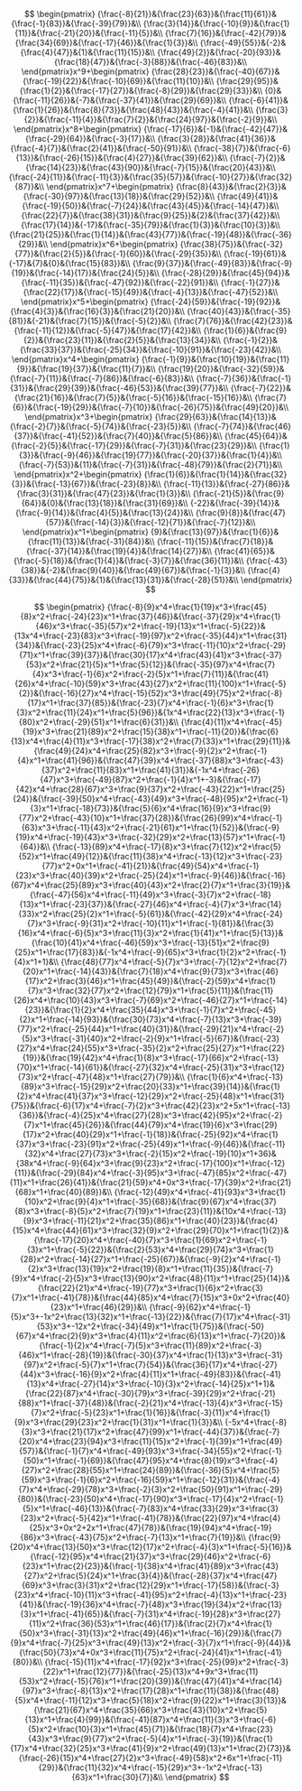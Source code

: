 $$
\begin{pmatrix}
{\frac{-8}{21}}&{\frac{23}{63}}&{\frac{11}{61}}&{\frac{-1}{83}}&{\frac{-39}{79}}&\\
{\frac{3}{14}}&{\frac{-10}{9}}&{\frac{1}{11}}&{\frac{-21}{20}}&{\frac{-11}{5}}&\\
{\frac{7}{16}}&{\frac{-42}{79}}&{\frac{34}{69}}&{\frac{-17}{46}}&{\frac{1}{3}}&\\
{\frac{-49}{55}}&{-2}&{\frac{4}{47}}&{1}&{\frac{11}{15}}&\\
{\frac{49}{2}}&{\frac{-20}{93}}&{\frac{18}{47}}&{\frac{-3}{88}}&{\frac{-46}{83}}&\\
\end{pmatrix}x^9+\begin{pmatrix}
{\frac{28}{23}}&{\frac{-40}{67}}&{\frac{-19}{22}}&{\frac{-10}{69}}&{\frac{11}{10}}&\\
{\frac{29}{95}}&{\frac{1}{2}}&{\frac{-17}{27}}&{\frac{-8}{29}}&{\frac{29}{33}}&\\
{0}&{\frac{-11}{26}}&{-7}&{\frac{-37}{41}}&{\frac{29}{69}}&\\
{\frac{-6}{41}}&{\frac{1}{26}}&{\frac{8}{73}}&{\frac{48}{43}}&{\frac{-4}{41}}&\\
{\frac{3}{2}}&{\frac{-11}{4}}&{\frac{7}{2}}&{\frac{24}{97}}&{\frac{-2}{9}}&\\
\end{pmatrix}x^8+\begin{pmatrix}
{\frac{-17}{6}}&{-1}&{\frac{-42}{47}}&{\frac{-29}{64}}&{\frac{-3}{17}}&\\
{\frac{3}{28}}&{\frac{41}{36}}&{\frac{-4}{7}}&{\frac{2}{41}}&{\frac{-50}{91}}&\\
{\frac{-38}{7}}&{\frac{-6}{13}}&{\frac{-26}{15}}&{\frac{4}{27}}&{\frac{39}{62}}&\\
{\frac{-7}{2}}&{\frac{14}{23}}&{\frac{43}{90}}&{\frac{-7}{15}}&{\frac{20}{43}}&\\
{\frac{-24}{11}}&{\frac{-11}{3}}&{\frac{35}{57}}&{\frac{-10}{27}}&{\frac{32}{87}}&\\
\end{pmatrix}x^7+\begin{pmatrix}
{\frac{8}{43}}&{\frac{2}{3}}&{\frac{-30}{97}}&{\frac{13}{18}}&{\frac{29}{52}}&\\
{\frac{49}{41}}&{\frac{-19}{50}}&{\frac{-7}{24}}&{\frac{43}{45}}&{\frac{-14}{47}}&\\
{\frac{22}{7}}&{\frac{38}{31}}&{\frac{9}{25}}&{2}&{\frac{37}{42}}&\\
{\frac{17}{14}}&{-17}&{\frac{-35}{79}}&{\frac{1}{3}}&{\frac{10}{3}}&\\
{\frac{21}{25}}&{\frac{1}{14}}&{\frac{43}{77}}&{\frac{-19}{48}}&{\frac{-36}{29}}&\\
\end{pmatrix}x^6+\begin{pmatrix}
{\frac{38}{75}}&{\frac{-32}{77}}&{\frac{2}{5}}&{\frac{-1}{60}}&{\frac{-29}{35}}&\\
{\frac{-19}{61}}&{-17}&{7}&{0}&{\frac{15}{83}}&\\
{\frac{9}{37}}&{\frac{-49}{83}}&{\frac{-9}{19}}&{\frac{-14}{17}}&{\frac{24}{5}}&\\
{\frac{-28}{29}}&{\frac{45}{94}}&{\frac{-11}{35}}&{\frac{-47}{92}}&{\frac{-22}{91}}&\\
{\frac{-1}{27}}&{\frac{22}{17}}&{\frac{-15}{49}}&{\frac{-4}{13}}&{\frac{-47}{52}}&\\
\end{pmatrix}x^5+\begin{pmatrix}
{\frac{-24}{59}}&{\frac{-19}{92}}&{\frac{4}{3}}&{\frac{16}{3}}&{\frac{21}{20}}&\\
{\frac{40}{43}}&{\frac{-35}{81}}&{-21}&{\frac{7}{15}}&{\frac{-5}{2}}&\\
{\frac{7}{76}}&{\frac{42}{23}}&{\frac{-11}{12}}&{\frac{-5}{47}}&{\frac{17}{42}}&\\
{\frac{1}{6}}&{\frac{9}{2}}&{\frac{23}{11}}&{\frac{2}{5}}&{\frac{13}{34}}&\\
{\frac{-1}{2}}&{\frac{33}{37}}&{\frac{-25}{34}}&{\frac{-10}{91}}&{\frac{-23}{42}}&\\
\end{pmatrix}x^4+\begin{pmatrix}
{\frac{-1}{9}}&{\frac{10}{19}}&{\frac{11}{9}}&{\frac{19}{37}}&{\frac{11}{7}}&\\
{\frac{19}{20}}&{\frac{-32}{59}}&{\frac{-7}{11}}&{\frac{-7}{86}}&{\frac{-6}{83}}&\\
{\frac{-7}{36}}&{\frac{-1}{31}}&{\frac{29}{39}}&{\frac{-46}{53}}&{\frac{39}{77}}&\\
{\frac{-7}{22}}&{\frac{21}{16}}&{\frac{7}{5}}&{\frac{-5}{16}}&{\frac{-15}{16}}&\\
{\frac{7}{6}}&{\frac{-19}{29}}&{\frac{-7}{10}}&{\frac{-26}{75}}&{\frac{49}{20}}&\\
\end{pmatrix}x^3+\begin{pmatrix}
{\frac{29}{63}}&{\frac{14}{13}}&{\frac{-2}{7}}&{\frac{-5}{74}}&{\frac{-23}{5}}&\\
{\frac{-7}{74}}&{\frac{46}{37}}&{\frac{-41}{52}}&{\frac{7}{40}}&{\frac{5}{86}}&\\
{\frac{45}{64}}&{\frac{-2}{5}}&{\frac{-17}{29}}&{\frac{-7}{31}}&{\frac{23}{29}}&\\
{\frac{1}{3}}&{\frac{-9}{46}}&{\frac{19}{77}}&{\frac{-20}{37}}&{\frac{1}{4}}&\\
{\frac{-7}{53}}&{11}&{\frac{-7}{31}}&{\frac{-48}{79}}&{\frac{2}{71}}&\\
\end{pmatrix}x^2+\begin{pmatrix}
{\frac{1}{6}}&{\frac{1}{14}}&{\frac{32}{3}}&{\frac{-13}{67}}&{\frac{-23}{8}}&\\
{\frac{-11}{13}}&{\frac{-27}{86}}&{\frac{3}{31}}&{\frac{47}{23}}&{\frac{1}{3}}&\\
{\frac{-21}{5}}&{\frac{9}{64}}&{0}&{\frac{13}{18}}&{\frac{31}{69}}&\\
{-22}&{\frac{-39}{14}}&{\frac{-9}{14}}&{\frac{4}{5}}&{\frac{13}{24}}&\\
{\frac{9}{8}}&{\frac{47}{57}}&{\frac{-14}{3}}&{\frac{-12}{71}}&{\frac{-7}{12}}&\\
\end{pmatrix}x^1+\begin{pmatrix}
{9}&{\frac{13}{97}}&{\frac{1}{6}}&{\frac{11}{13}}&{\frac{-31}{84}}&\\
{\frac{-11}{15}}&{\frac{7}{18}}&{\frac{-37}{14}}&{\frac{19}{4}}&{\frac{14}{27}}&\\
{\frac{41}{65}}&{\frac{-5}{18}}&{\frac{1}{4}}&{\frac{-3}{7}}&{\frac{36}{11}}&\\
{\frac{-43}{38}}&{-2}&{\frac{9}{40}}&{\frac{49}{67}}&{\frac{-1}{3}}&\\
{\frac{4}{33}}&{\frac{44}{75}}&{1}&{\frac{13}{31}}&{\frac{-28}{51}}&\\
\end{pmatrix}
$$

$$
\begin{pmatrix}
{\frac{-8}{9}x^4+\frac{1}{19}x^3+\frac{45}{8}x^2+\frac{-24}{23}x^1+\frac{37}{46}}&{\frac{-37}{29}x^4+\frac{1}{46}x^3+\frac{-35}{57}x^2+\frac{-19}{13}x^1+\frac{-5}{22}}&{13x^4+\frac{-23}{83}x^3+\frac{-19}{97}x^2+\frac{-35}{44}x^1+\frac{31}{34}}&{\frac{-23}{25}x^4+\frac{-6}{79}x^3+\frac{-11}{10}x^2+\frac{-29}{71}x^1+\frac{39}{37}}&{\frac{30}{17}x^4+\frac{43}{41}x^3+\frac{-37}{53}x^2+\frac{21}{5}x^1+\frac{5}{12}}&{\frac{-35}{97}x^4+\frac{7}{4}x^3+\frac{-1}{6}x^2+\frac{-2}{5}x^1+\frac{7}{11}}&{\frac{41}{26}x^4+\frac{-10}{59}x^3+\frac{43}{27}x^2+\frac{11}{100}x^1+\frac{-5}{2}}&{\frac{-16}{27}x^4+\frac{-15}{52}x^3+\frac{49}{75}x^2+\frac{-8}{17}x^1+\frac{37}{85}}&{\frac{-23}{7}x^4+\frac{-1}{6}x^3+\frac{1}{3}x^2+\frac{11}{24}x^1+\frac{5}{96}}&{1x^4+\frac{22}{13}x^3+\frac{-1}{80}x^2+\frac{-29}{51}x^1+\frac{6}{31}}&\\
{\frac{4}{11}x^4+\frac{-45}{19}x^3+\frac{21}{89}x^2+\frac{15}{38}x^1+\frac{-11}{20}}&{\frac{6}{13}x^4+\frac{4}{11}x^3+\frac{-17}{38}x^2+\frac{7}{33}x^1+\frac{29}{11}}&{\frac{49}{24}x^4+\frac{25}{82}x^3+\frac{-9}{2}x^2+\frac{-1}{4}x^1+\frac{41}{96}}&{\frac{47}{39}x^4+\frac{-37}{88}x^3+\frac{-43}{37}x^2+\frac{11}{83}x^1+\frac{41}{31}}&{-1x^4+\frac{-26}{47}x^3+\frac{-49}{87}x^2+\frac{-1}{4}x^1+-3}&{\frac{-17}{42}x^4+\frac{28}{67}x^3+\frac{9}{37}x^2+\frac{-43}{22}x^1+\frac{25}{24}}&{\frac{-39}{50}x^4+\frac{-43}{49}x^3+\frac{-48}{95}x^2+\frac{-1}{3}x^1+\frac{-18}{73}}&{\frac{5}{6}x^4+\frac{16}{9}x^3+\frac{9}{77}x^2+\frac{-43}{10}x^1+\frac{37}{28}}&{\frac{26}{99}x^4+\frac{-1}{63}x^3+\frac{-11}{43}x^2+\frac{-21}{61}x^1+\frac{1}{52}}&{\frac{-9}{19}x^4+\frac{-19}{43}x^3+\frac{-32}{29}x^2+\frac{13}{57}x^1+\frac{-1}{64}}&\\
{\frac{-13}{89}x^4+\frac{-17}{8}x^3+\frac{7}{12}x^2+\frac{5}{52}x^1+\frac{49}{12}}&{\frac{11}{38}x^4+\frac{-13}{12}x^3+\frac{-23}{77}x^2+0x^1+\frac{-41}{21}}&{\frac{49}{54}x^4+\frac{-1}{23}x^3+\frac{40}{39}x^2+\frac{-25}{24}x^1+\frac{-9}{46}}&{\frac{-16}{67}x^4+\frac{25}{89}x^3+\frac{40}{43}x^2+\frac{2}{7}x^1+\frac{3}{19}}&{\frac{-47}{56}x^4+\frac{-11}{49}x^3+\frac{-3}{7}x^2+\frac{-18}{13}x^1+\frac{-23}{37}}&{\frac{-27}{46}x^4+\frac{-4}{7}x^3+\frac{14}{33}x^2+\frac{25}{2}x^1+\frac{-5}{61}}&{\frac{-42}{29}x^4+\frac{-24}{7}x^3+\frac{-9}{31}x^2+\frac{-10}{11}x^1+\frac{-1}{81}}&{\frac{3}{16}x^4+\frac{-6}{5}x^3+\frac{11}{3}x^2+\frac{1}{41}x^1+\frac{5}{13}}&{\frac{10}{41}x^4+\frac{-46}{59}x^3+\frac{-13}{51}x^2+\frac{9}{25}x^1+\frac{17}{83}}&{-1x^4+\frac{-9}{65}x^3+\frac{1}{2}x^2+\frac{-1}{4}x^1+1}&\\
{\frac{48}{77}x^4+\frac{-5}{7}x^3+\frac{-7}{12}x^2+\frac{7}{20}x^1+\frac{-14}{43}}&{\frac{7}{18}x^4+\frac{9}{73}x^3+\frac{46}{17}x^2+\frac{3}{46}x^1+\frac{45}{49}}&{\frac{-2}{59}x^4+\frac{1}{7}x^3+\frac{32}{77}x^2+\frac{12}{79}x^1+\frac{5}{11}}&{\frac{11}{26}x^4+\frac{10}{43}x^3+\frac{-7}{69}x^2+\frac{-46}{27}x^1+\frac{-14}{23}}&{\frac{1}{2}x^4+\frac{35}{44}x^3+\frac{-1}{7}x^2+\frac{-45}{2}x^1+\frac{-14}{93}}&{\frac{30}{73}x^4+\frac{-7}{13}x^3+\frac{-39}{77}x^2+\frac{-25}{44}x^1+\frac{40}{31}}&{\frac{-29}{21}x^4+\frac{-2}{5}x^3+\frac{-31}{40}x^2+\frac{-2}{9}x^1+\frac{-5}{67}}&{\frac{-23}{27}x^4+\frac{24}{55}x^3+\frac{-35}{2}x^2+\frac{25}{27}x^1+\frac{22}{19}}&{\frac{19}{42}x^4+\frac{1}{8}x^3+\frac{-17}{66}x^2+\frac{-13}{70}x^1+\frac{-14}{61}}&{\frac{-27}{32}x^4+\frac{-25}{31}x^3+\frac{12}{73}x^2+\frac{-47}{48}x^1+\frac{27}{79}}&\\
{\frac{1}{6}x^4+\frac{-13}{89}x^3+\frac{-15}{29}x^2+\frac{20}{33}x^1+\frac{39}{14}}&{\frac{1}{2}x^4+\frac{41}{37}x^3+\frac{-12}{29}x^2+\frac{-25}{48}x^1+\frac{31}{75}}&{\frac{-6}{17}x^4+\frac{-7}{2}x^3+\frac{42}{23}x^2+5x^1+\frac{-13}{36}}&{\frac{-4}{25}x^4+\frac{27}{28}x^3+\frac{42}{95}x^2+\frac{-2}{7}x^1+\frac{45}{26}}&{\frac{44}{79}x^4+\frac{19}{6}x^3+\frac{29}{17}x^2+\frac{40}{29}x^1+\frac{-1}{18}}&{\frac{-25}{92}x^4+\frac{1}{37}x^3+\frac{-23}{91}x^2+\frac{-25}{49}x^1+\frac{-9}{46}}&{\frac{-11}{32}x^4+\frac{27}{73}x^3+\frac{-2}{15}x^2+\frac{-19}{10}x^1+36}&{38x^4+\frac{-9}{64}x^3+\frac{9}{23}x^2+\frac{-17}{100}x^1+\frac{-12}{11}}&{\frac{-29}{84}x^4+\frac{-3}{95}x^3+\frac{-47}{85}x^2+\frac{-47}{11}x^1+\frac{26}{41}}&{\frac{21}{59}x^4+0x^3+\frac{-17}{39}x^2+\frac{21}{68}x^1+\frac{40}{89}}&\\
{\frac{-12}{49}x^4+\frac{-41}{93}x^3+\frac{1}{10}x^2+\frac{9}{4}x^1+\frac{-35}{68}}&{\frac{9}{67}x^4+\frac{37}{8}x^3+\frac{-8}{5}x^2+\frac{7}{19}x^1+\frac{23}{11}}&{10x^4+\frac{-13}{9}x^3+\frac{-11}{21}x^2+\frac{35}{86}x^1+\frac{40}{23}}&{\frac{4}{15}x^4+\frac{44}{61}x^3+\frac{32}{9}x^2+\frac{29}{70}x^1+\frac{1}{2}}&{\frac{-17}{20}x^4+\frac{-40}{7}x^3+\frac{1}{69}x^2+\frac{-1}{3}x^1+\frac{-5}{22}}&{\frac{2}{53}x^4+\frac{29}{74}x^3+\frac{1}{28}x^2+\frac{-14}{27}x^1+\frac{-25}{67}}&{\frac{-9}{2}x^4+\frac{-1}{2}x^3+\frac{13}{19}x^2+\frac{19}{8}x^1+\frac{11}{35}}&{\frac{-7}{9}x^4+\frac{-2}{5}x^3+\frac{13}{90}x^2+\frac{48}{11}x^1+\frac{25}{14}}&{\frac{22}{21}x^4+\frac{-19}{77}x^3+\frac{1}{6}x^2+\frac{3}{7}x^1+\frac{-41}{78}}&{\frac{44}{85}x^4+\frac{7}{15}x^3+0x^2+\frac{40}{23}x^1+\frac{46}{29}}&\\
{\frac{-9}{62}x^4+\frac{-1}{5}x^3+-1x^2+\frac{13}{32}x^1+\frac{-13}{22}}&{\frac{7}{17}x^4+\frac{-31}{53}x^3+-12x^2+\frac{-34}{49}x^1+\frac{1}{75}}&{\frac{-50}{67}x^4+\frac{2}{9}x^3+\frac{4}{11}x^2+\frac{6}{13}x^1+\frac{-7}{20}}&{\frac{-1}{2}x^4+\frac{-7}{5}x^3+\frac{11}{89}x^2+\frac{-3}{46}x^1+\frac{-28}{19}}&{\frac{-30}{37}x^4+\frac{1}{13}x^3+\frac{-31}{97}x^2+\frac{-5}{7}x^1+\frac{7}{54}}&{\frac{36}{17}x^4+\frac{-27}{44}x^3+\frac{-16}{9}x^2+\frac{4}{11}x^1+\frac{-49}{83}}&{\frac{-41}{13}x^4+\frac{-27}{14}x^3+\frac{-10}{3}x^2+\frac{-14}{25}x^1+1}&{\frac{22}{87}x^4+\frac{-30}{79}x^3+\frac{-39}{29}x^2+\frac{-21}{88}x^1+\frac{-37}{48}}&{\frac{-2}{21}x^4+\frac{-13}{4}x^3+\frac{-15}{7}x^2+\frac{-5}{23}x^1+\frac{1}{16}}&{\frac{-3}{11}x^4+\frac{1}{9}x^3+\frac{29}{23}x^2+\frac{1}{31}x^1+\frac{1}{3}}&\\
{-5x^4+\frac{-8}{3}x^3+\frac{21}{17}x^2+\frac{47}{99}x^1+\frac{-44}{37}}&{\frac{-7}{20}x^4+\frac{23}{94}x^3+\frac{11}{15}x^2+\frac{-1}{39}x^1+\frac{49}{57}}&{\frac{-1}{7}x^4+\frac{-49}{93}x^3+\frac{-34}{55}x^2+\frac{-1}{50}x^1+\frac{-1}{69}}&{\frac{47}{95}x^4+\frac{8}{19}x^3+\frac{-4}{27}x^2+\frac{28}{55}x^1+\frac{24}{89}}&{\frac{-36}{5}x^4+\frac{5}{59}x^3+\frac{-1}{6}x^2+\frac{-16}{59}x^1+\frac{-12}{31}}&{\frac{-4}{7}x^4+\frac{-29}{78}x^3+\frac{-2}{3}x^2+\frac{50}{91}x^1+\frac{-29}{80}}&{\frac{-23}{50}x^4+\frac{-17}{90}x^3+\frac{-17}{4}x^2+\frac{-1}{5}x^1+\frac{-46}{13}}&{\frac{-7}{83}x^4+\frac{33}{29}x^3+\frac{3}{23}x^2+\frac{-5}{42}x^1+\frac{-41}{78}}&{\frac{22}{97}x^4+\frac{4}{25}x^3+0x^2+2x^1+\frac{47}{78}}&{\frac{19}{94}x^4+\frac{-19}{86}x^3+\frac{-43}{75}x^2+\frac{-7}{13}x^1+\frac{7}{19}}&\\
{\frac{9}{20}x^4+\frac{13}{50}x^3+\frac{12}{17}x^2+\frac{-4}{3}x^1+\frac{-5}{16}}&{\frac{-12}{95}x^4+\frac{21}{37}x^3+\frac{29}{46}x^2+\frac{-6}{23}x^1+\frac{2}{23}}&{\frac{-1}{38}x^4+\frac{41}{89}x^3+\frac{43}{27}x^2+\frac{5}{24}x^1+\frac{3}{4}}&{\frac{-28}{37}x^4+\frac{47}{69}x^3+\frac{3}{31}x^2+\frac{12}{29}x^1+\frac{-17}{58}}&{\frac{-3}{23}x^4+\frac{-10}{11}x^3+\frac{-41}{95}x^2+\frac{-4}{13}x^1+\frac{-23}{41}}&{\frac{-19}{36}x^4+\frac{-7}{48}x^3+\frac{19}{34}x^2+\frac{13}{3}x^1+\frac{-41}{65}}&{\frac{-7}{31}x^4+\frac{-19}{28}x^3+\frac{27}{11}x^2+\frac{36}{53}x^1+\frac{46}{17}}&{\frac{2}{7}x^4+\frac{1}{50}x^3+\frac{-31}{13}x^2+\frac{49}{46}x^1+\frac{-16}{29}}&{\frac{7}{9}x^4+\frac{-7}{25}x^3+\frac{49}{13}x^2+\frac{-3}{7}x^1+\frac{-9}{44}}&{\frac{50}{73}x^4+0x^3+\frac{11}{75}x^2+\frac{-24}{41}x^1+\frac{-41}{80}}&\\
{\frac{-15}{11}x^4+\frac{-17}{92}x^3+\frac{-25}{99}x^2+\frac{-3}{22}x^1+\frac{12}{77}}&{\frac{-25}{13}x^4+9x^3+\frac{11}{53}x^2+\frac{-15}{76}x^1+\frac{20}{39}}&{\frac{47}{41}x^4+\frac{14}{97}x^3+\frac{-8}{13}x^2+\frac{17}{28}x^1+\frac{11}{38}}&{\frac{48}{5}x^4+\frac{-11}{12}x^3+\frac{5}{18}x^2+\frac{9}{22}x^1+\frac{3}{13}}&{\frac{21}{67}x^4+\frac{35}{66}x^3+\frac{43}{10}x^2+\frac{5}{13}x^1+\frac{4}{99}}&{\frac{-41}{87}x^4+\frac{11}{3}x^3+\frac{-6}{5}x^2+\frac{10}{3}x^1+\frac{45}{71}}&{\frac{18}{7}x^4+\frac{23}{43}x^3+\frac{9}{77}x^2+\frac{-5}{4}x^1+\frac{-3}{19}}&{\frac{1}{17}x^4+\frac{32}{25}x^3+\frac{41}{9}x^2+\frac{49}{13}x^1+\frac{2}{73}}&{\frac{-26}{15}x^4+\frac{27}{2}x^3+\frac{-49}{58}x^2+6x^1+\frac{-11}{29}}&{\frac{11}{32}x^4+\frac{-15}{29}x^3+-1x^2+\frac{-13}{63}x^1+\frac{30}{7}}&\\
\end{pmatrix}
$$












